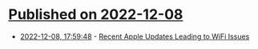 # [Published on 2022-12-08](index.md)

* [2022-12-08, 17:59:48](https://news.ycombinator.com/item?id=33910929) - [Recent Apple Updates Leading to WiFi Issues](https://www.meter.com/mac-osx-awdl-psa)
